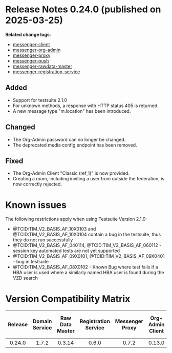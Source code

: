 # Release Notes 0.24.0 (published on 2025-03-25)

**Related change logs**:

- [messenger-client](https://github.com/tim-ref/messenger-client/blob/main/CHANGELOG.md)
- [messenger-org-admin](https://github.com/tim-ref/messenger-org-admin/blob/main/CHANGELOG.md)
- [messenger-proxy](https://github.com/tim-ref/messenger-proxy/blob/main/CHANGELOG.md)
- [messenger-push](https://github.com/tim-ref/messenger-push/blob/main/CHANGELOG.md)
- [messenger-rawdata-master](https://github.com/tim-ref/messenger-rawdata-master/blob/main/CHANGELOG.md)
- [messenger-registration-service](https://github.com/tim-ref/messenger-registration-service/blob/main/CHANGELOG.md)

## Added

- Support for testsuite 2.1.0
- For unknown methods, a response with HTTP status 405 is returned.
- A new message type "m.location" has been introduced.

## Changed

- The Org-Admin password can no longer be changed.
- The deprecated media config endpoint has been removed.

## Fixed
- The Org-Admin Client "Classic (ref_1)" is now provided.
- Creating a room, including inviting a user from outside the federation, is now correctly rejected.

# Known issues
The following restrictions apply when using Testsuite Version 2.1.0:
- @TCID:TIM_V2_BASIS_AF_10X0103 and @TCID:TIM_V2_BASIS_AF_10X0104 contain a bug in the testsuite, thus they do not run successfully
- @TCID:TIM_V2_BASIS_AF_040114, @TCID:TIM_V2_BASIS_AF_060112 - session key automated tests are not yet supported
- @TCID:TIM_V2_BASIS_AF_09X0101, @TCID:TIM_V2_BASIS_AF_09X0401 - bug in testsuite
- @TCID:TIM_V2_BASIS_AF_08X0102 - Known Bug where test fails if a HBA user is used where a similarly named HBA user is found during the VZD search

# Version Compatibility Matrix

| Release | Domain Service | Raw Data Master | Registration Service | Messenger Proxy | Org-Admin Client | Org-Admin Test Driver | Messenger Client | Messenger Test Driver | Test Suite |
| :-----: | :------------: | :-------------: | :------------------: | :-------------: | :--------------: | :-------------------: | :--------------: | :-------------------: | :--------: |
| 0.24.0  |     1.7.2      |     0.3.14      |        0.6.0         |      0.7.2      |      0.13.0      |        0.16.0         |      1.28.0      |        0.13.0         |   2.1.0    |
